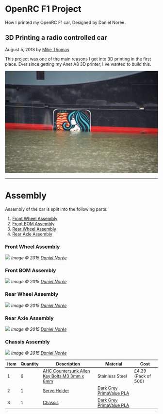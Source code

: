 # OpenRC F1 Project
How I printed my OpenRC F1 car, Designed by Daniel Norée.

## 3D Printing a radio controlled car
August 5, 2018 by [Mike Thomas](https://github.com/mikepthomas)

This project was one of the main reasons I got into 3D printing in the first place.
Ever since getting my Anet A8 3D printer, I've wanted to build this.

![](https://github.com/mikepthomas/mikepthomas.github.io/raw/develop/src/img/banner-md.jpg)

-------------------------------------------------------------------------------------------------------

# Assembly
Assembly of the car is split into the following parts:

1. [Front Wheel Assembly](#front-wheel-assembly)
1. [Front BOM Assembly](#front-bom-assembly)
1. [Rear Wheel Assembly](#rear-wheel-assembly)
1. [Rear Axle Assembly](#rear-axle-assembly)

### Front Wheel Assembly

![](https://cdn.thingiverse.com/renders/e2/53/2b/53/72/Front_Wheel_Assembly_preview_featured.jpg)
*Image &copy; 2015 [Daniel Norée](https://danielnoree.com/)*

### Front BOM Assembly

![](https://cdn.thingiverse.com/renders/a6/8d/e8/c3/31/Front_BOM_Assembly_preview_featured.jpg)
*Image &copy; 2015 [Daniel Norée](https://danielnoree.com/)*

### Rear Wheel Assembly

![](https://cdn.thingiverse.com/renders/24/b9/79/f2/e5/Rear_Wheel_Assembly_preview_featured.jpg)
*Image &copy; 2015 [Daniel Norée](https://danielnoree.com/)*

### Rear Axle Assembly

![](https://cdn.thingiverse.com/renders/44/24/da/87/7b/Rear_Axle_Assembly_preview_featured.jpg)
*Image &copy; 2015 [Daniel Norée](https://danielnoree.com/)*

### Chassis Assembly

![](https://cdn.thingiverse.com/renders/b0/b3/37/79/ad/Chassie_Assembly_preview_featured.jpg)
*Image &copy; 2015 [Daniel Norée](https://danielnoree.com/)*

| Item | Quantity | Description | Material | Cost |
| --- |---|---|---|---|
| 1 | 6 | [AHC Countersunk Allen Key Bolts M3 3mm x 8mm](https://www.amazon.co.uk/gp/product/B00GR404L8) | Stainless Steel | £4.39 (Pack of 500) |
| 2 | 1 | [Servo Holder](https://www.thingiverse.com/thing:1193309) | [Dark Grey PrimaValue PLA](https://www.amazon.co.uk/dp/B01DWTS7KA) |  |
| 3 | 1 | [Chassis](https://www.thingiverse.com/thing:1193309) | [Dark Grey PrimaValue PLA](https://www.amazon.co.uk/dp/B01DWTS7KA) |  |
